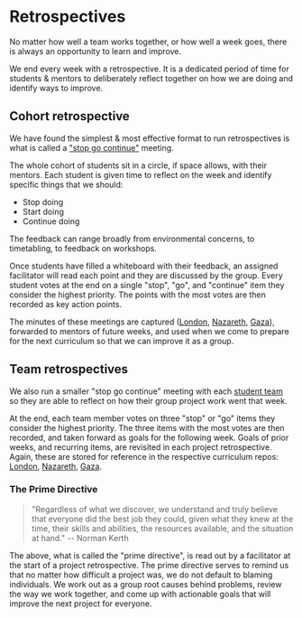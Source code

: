 # Retrospectives

No matter how well a team works together, or how well a week goes, there is always an opportunity to learn and improve.

We end every week with a retrospective. It is a dedicated period of time for students & mentors
to deliberately reflect together on how we are doing and identify ways to improve.

## Cohort retrospective

We have found the simplest & most effective format to run retrospectives is what is called
a ["stop go continue"](https://www.mountaingoatsoftware.com/agile/scrum/meetings/sprint-retrospective) meeting.

The whole cohort of students sit in a circle, if space allows, with their mentors. Each student is given time to reflect on the week and identify specific things that we should:

* Stop doing
* Start doing
* Continue doing

The feedback can range broadly from environmental concerns, to timetabling, to feedback on workshops.

Once students have filled a whiteboard with their feedback, an assigned facilitator will read each point and they are discussed by the group. Every student votes at the end on a single "stop", "go", and "continue" item they consider the highest priority. The points with the most votes are then recorded as key action points.

The minutes of these meetings are captured ([London](https://github.com/foundersandcoders/london-curriculum), [Nazareth](https://github.com/foundersandcoders/nazareth-curriculum), [Gaza](https://github.com/foundersandcoders/gaza-curriculum/tree/master/_stop-go-continue)), forwarded to mentors of future weeks, and used when we come to prepare for the next curriculum so that we can improve it as a group.

## Team retrospectives

We also run a smaller "stop go continue" meeting with each [student team](./teams.md) so they are able to reflect on how their group project work went that week.

At the end, each team member votes on three "stop" or "go" items they consider the highest priority. The three items with the most votes are then recorded, and taken forward as goals for the following week. Goals of prior weeks, and recurring items, are revisited in each project retrospective. Again, these are stored for reference in the respective curriculum repos: [London](https://github.com/foundersandcoders/london-curriculum), [Nazareth](https://github.com/foundersandcoders/nazareth-curriculum), [Gaza](https://github.com/foundersandcoders/gaza-curriculum).

### The Prime Directive

> "Regardless of what we discover, we understand and truly believe that everyone did the best job they could, given what they knew at the time, their skills and abilities, the resources available, and the situation at hand." -- Norman Kerth

The above, what is called the "prime directive", is read out by a facilitator at the start of a project retrospective. The prime directive serves to remind us that no matter how difficult a project was, we do not default to blaming individuals. We work out as a group root causes behind problems, review the way we work together, and come up with actionable goals that will improve the next project for everyone.
